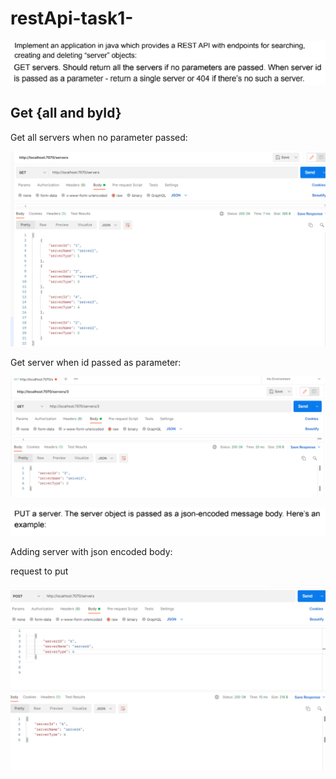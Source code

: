 # restApi-task1-
![task1](./images/image0.1.png)
![task1](./images/image0.2.png)

## Get {all and byId}
Get all servers when no parameter passed:

![getAllServers](./images/getAllServers.png)

Get server when id passed as parameter:

![getServerById](./images/getServerById.png)

![task1](./images/image0.3.png)

Adding server with json encoded body:

request to put

![ReqToPut](./images/ReqToPut.png)

